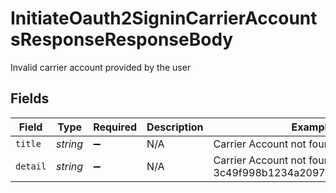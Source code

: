 # InitiateOauth2SigninCarrierAccountsResponseResponseBody

Invalid carrier account provided by the user


## Fields

| Field                                                                     | Type                                                                      | Required                                                                  | Description                                                               | Example                                                                   |
| ------------------------------------------------------------------------- | ------------------------------------------------------------------------- | ------------------------------------------------------------------------- | ------------------------------------------------------------------------- | ------------------------------------------------------------------------- |
| `title`                                                                   | *string*                                                                  | :heavy_minus_sign:                                                        | N/A                                                                       | Carrier Account not found                                                 |
| `detail`                                                                  | *string*                                                                  | :heavy_minus_sign:                                                        | N/A                                                                       | Carrier Account not found for object_id: 3c49f998b1234a2097ea0911a7e95bea |